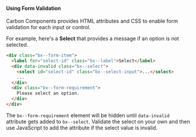 #### Using Form Validation

Carbon Components provides HTML attributes and CSS to enable form validation for each input or control.

For example, here's a **Select** that provides a message if an option is not selected.

```html
<div class="bx--form-item">
  <label for="select-id" class="bx--label">Select</label>
  <div data-invalid class="bx--select">
    <select id="select-id" class="bx--select-input">...</select>
    ...
  </div>
  <div class="bx--form-requirement">
    Please select an option.
  </div>
</div>
```

The `bx--form-requirement` element will be hidden until `data-invalid` attribute gets added to `bx--select`.
Validate the select on your own and then use JavaScript to add the attribute if the select value is invalid.

